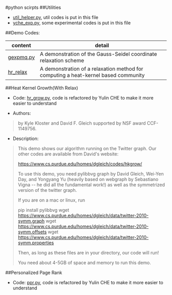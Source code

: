 #python scirpts 
##Utilities
- [util_helper.py](main_files/util_helper.py), util codes is put in this file
- [yche_exp.py](demo_files/yche_exp.py), some experimental codes is put in this file

##Demo Codes: 

content | detail
--- | ---
[gexpmq.py](demo_files/gexpmq.py) | A demonstration of the Gauss-Seidel coordinate relaxation scheme
[hr_relax](demo_files/hr_relax.py) | A demonstration of a relaxation method for computing a heat-kernel based community


##Heat Kernel Growth(With Relax)
- Code: [hr_grow.py](main_files/hr_grow.py), code is refactored by Yulin CHE to make it more easier to understand

- Authors:

> by Kyle Kloster and David F. Gleich
> supported by NSF award CCF-1149756.

- Description:

> This demo shows our algorithm running on the Twitter graph.
> Our other codes are available from David's website:
>
>   https://www.cs.purdue.edu/homes/dgleich/codes/hkgrow/
>
> To use this demo, you need pylibbvg graph by David Gleich, Wei-Yen Day, and
> Yongyang Yu (heavily based on webgraph by Sebastiano Vigna -- he did all the
> fundamental work!) as well as the symmetrized version of the twitter graph.
>
> If you are on a mac or linux, run
>
>   pip install pylibbvg
>   wget https://www.cs.purdue.edu/homes/dgleich/data/twitter-2010-symm.graph
>   wget https://www.cs.purdue.edu/homes/dgleich/data/twitter-2010-symm.offsets
>   wget https://www.cs.purdue.edu/homes/dgleich/data/twitter-2010-symm.properties
>
> Then, as long as these files are in your directory, our code will run!
>
> You need about 4-5GB of space and memory to run this demo.

##Personalized Page  Rank
- Code: [ppr.py](main_files/ppr.py), code is refactored by Yulin CHE to make it more easier to understand